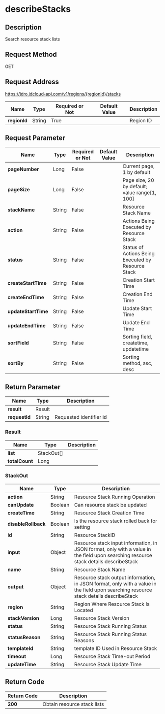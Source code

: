 # describeStacks


## Description
Search resource stack lists

## Request Method
GET

## Request Address
https://jdro.jdcloud-api.com/v1/regions/{regionId}/stacks

|Name|Type|Required or Not|Default Value|Description|
|---|---|---|---|---|
|**regionId**|String|True| |Region ID|

## Request Parameter
|Name|Type|Required or Not|Default Value|Description|
|---|---|---|---|---|
|**pageNumber**|Long|False| |Current page, 1 by default|
|**pageSize**|Long|False| |Page size, 20 by default; value range[1, 100]|
|**stackName**|String|False| |Resource Stack Name|
|**action**|String|False| |Actions Being Executed by Resource Stack|
|**status**|String|False| |Status of Actions Being Executed by Resource Stack|
|**createStartTime**|String|False| |Creation Start Time|
|**createEndTime**|String|False| |Creation End Time|
|**updateStartTime**|String|False| |Update Start Time|
|**updateEndTime**|String|False| |Update End Time|
|**sortField**|String|False| |Sorting field, createtime, updatetime|
|**sortBy**|String|False| |Sorting method, asc, desc|


## Return Parameter
|Name|Type|Description|
|---|---|---|
|**result**|Result| |
|**requestId**|String|Requested identifier id|

### Result
|Name|Type|Description|
|---|---|---|
|**list**|StackOut[]| |
|**totalCount**|Long| |
### StackOut
|Name|Type|Description|
|---|---|---|
|**action**|String|Resource Stack Running Operation|
|**canUpdate**|Boolean|Can resource stack be updated|
|**createTime**|String|Resource Stack Creation Time|
|**disableRollback**|Boolean|Is the resource stack rolled back for setting|
|**id**|String|Resource StackID|
|**input**|Object|Resource stack input information, in JSON format, only with a value in the field upon searching resource stack details describeStack|
|**name**|String|Resource Stack Name|
|**output**|Object|Resource stack output information, in JSON format, only with a value in the field upon searching resource stack details describeStack|
|**region**|String|Region Where Resource Stack Is Located|
|**stackVersion**|Long|Resource Stack Version|
|**status**|String|Resource Stack Running Status|
|**statusReason**|String|Resource Stack Running Status Reasons|
|**templateId**|String|template ID Used in Resource Stack|
|**timeout**|Long|Resource Stack Time-out Period|
|**updateTime**|String|Resource Stack Update Time|

## Return Code
|Return Code|Description|
|---|---|
|**200**|Obtain resource stack lists|
